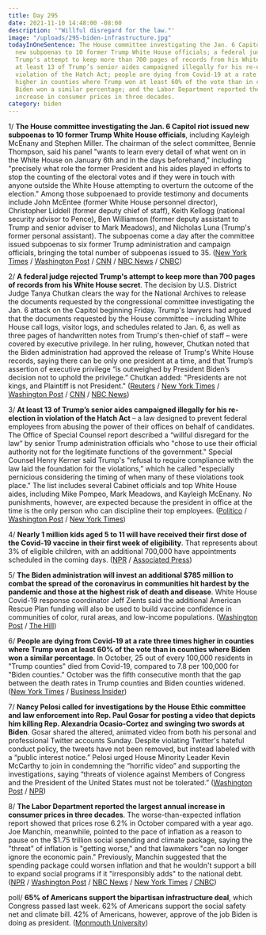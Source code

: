 ```yaml
---
title: Day 295
date: 2021-11-10 14:48:00 -08:00
description: '"Willful disregard for the law."'
image: "/uploads/295-biden-infrastructure.jpg"
todayInOneSentence: The House committee investigating the Jan. 6 Capitol riot issued
  new subpoenas to 10 former Trump White House officials; a federal judge rejected
  Trump's attempt to keep more than 700 pages of records from his White House secret;
  at least 13 of Trump’s senior aides campaigned illegally for his re-election in
  violation of the Hatch Act; people are dying from Covid-19 at a rate three times
  higher in counties where Trump won at least 60% of the vote than in counties where
  Biden won a similar percentage; and the Labor Department reported the largest annual
  increase in consumer prices in three decades.
category: biden
---
```


1/ **The House committee investigating the Jan. 6 Capitol riot issued new subpoenas to 10 former Trump White House officials**, including Kayleigh McEnany and Stephen Miller. The chairman of the select committee, Bennie Thompson, said his panel "wants to learn every detail of what went on in the White House on January 6th and in the days beforehand," including "precisely what role the former President and his aides played in efforts to stop the counting of the electoral votes and if they were in touch with anyone outside the White House attempting to overturn the outcome of the election." Among those subpoenaed to provide testimony and documents include John McEntee (former White House personnel director), Christopher Liddell (former deputy chief of staff), Keith Kellogg (national security advisor to Pence), Ben Williamson (former deputy assistant to Trump and senior adviser to Mark Meadows), and Nicholas Luna (Trump's former personal assistant). The subpoenas come a day after the committee issued subpoenas to six former Trump administration and campaign officials, bringing the total number of subpoenas issued to 35. ([New York Times](https://www.nytimes.com/2021/11/09/us/politics/jan-6-subpoena.html) / [Washington Post](https://www.washingtonpost.com/politics/january-6-trump-committee/2021/11/09/2bb70d22-419b-11ec-9ea7-3eb2406a2e24_story.html) / [CNN](https://www.cnn.com/2021/11/09/politics/january-6-subpoenas-stephen-miller/index.html) / [NBC News](https://www.nbcnews.com/politics/congress/jan-6-committee-subpoenas-stephen-miller-kayleigh-mcenany-among-other-n1283587) / [CNBC](https://www.cnbc.com/2021/11/09/jan-6-riot-house-panel-subpoenas-trump-white-house-officials-mcenany.html))

2/ **A federal judge rejected Trump's attempt to keep more than 700 pages of records from his White House secret**. The decision by U.S. District Judge Tanya Chutkan clears the way for the National Archives to release the documents requested by the congressional committee investigating the Jan. 6 attack on the Capitol beginning Friday. Trump's lawyers had argued that the documents requested by the House committee – including White House call logs, visitor logs, and schedules related to Jan. 6, as well as three pages of handwritten notes from Trump's then-chief of staff – were covered by executive privilege. In her ruling, however, Chutkan noted that the Biden administration had approved the release of Trump's White House records, saying there can be only one president at a time, and that Trump’s assertion of executive privilege “is outweighed by President Biden’s decision not to uphold the privilege.” Chutkan added: "Presidents are not kings, and Plaintiff is not President." ([Reuters](https://www.reuters.com/world/us/us-judge-denies-trump-bid-block-jan-6-select-committee-investigation-2021-11-09/) / [New York Times](https://www.nytimes.com/2021/11/09/us/politics/trump-january-6-committee.html) / [Washington Post](https://www.washingtonpost.com/local/legal-issues/trump-records-jan-6-committee-judge-ruling/2021/11/09/4d256cec-3e44-11ec-bfad-8283439871ec_story.html) / [CNN](https://www.cnn.com/2021/11/09/politics/trump-documents-january-6-committee-national-archives-judge-ruling/index.html) / [NBC News](https://www.nbcnews.com/politics/donald-trump/judge-denies-trump-emergency-motion-block-documents-sought-jan-6-n1283560))

3/ **At least 13 of Trump’s senior aides campaigned illegally for his re-election in violation of the Hatch Act** – a law designed to prevent federal employees from abusing the power of their offices on behalf of candidates. The Office of Special Counsel report described a “willful disregard for the law” by senior Trump administration officials who "chose to use their official authority not for the legitimate functions of the government." Special Counsel Henry Kerner said Trump's "refusal to require compliance with the law laid the foundation for the violations,” which he called "especially pernicious considering the timing of when many of these violations took place." The list includes several Cabinet officials and top White House aides, including Mike Pompeo, Mark Meadows, and Kayleigh McEnany. No punishments, however, are expected because the president in office at the time is the only person who can discipline their top employees. ([Politico](https://www.politico.com/news/2021/11/09/trump-officials-hatch-act-violated-520420) / [Washington Post](https://www.washingtonpost.com/politics/trump-violations-hatch-act/2021/11/09/b3d4c764-4108-11ec-a88e-2aa4632af69b_story.html) / [New York Times](https://www.nytimes.com/2021/11/09/us/politics/trump-officials-illegal-campaigning.html))

4/ **Nearly 1 million kids aged 5 to 11 will have received their first dose of the Covid-19 vaccine in their first week of eligibility**. That represents about 3% of eligible children, with an additional 700,000 have appointments scheduled in the coming days. ([NPR](https://www.npr.org/2021/11/10/1054137225/nearly-1-million-kids-ages-5-11-will-have-their-first-covid-shots-by-the-end-of-) / [Associated Press](https://apnews.com/article/coronavirus-pandemic-health-ccd3790c4cb6ba86aa2d46be4283ead5))

5/ **The Biden administration will invest an additional $785 million to combat the spread of the coronavirus in communities hit hardest by the pandemic and those at the highest risk of death and disease**. White House Covid-19 response coordinator Jeff Zients said the additional American Rescue Plan funding will also be used to build vaccine confidence in communities of color, rural areas, and low-income populations. ([Washington Post](https://www.washingtonpost.com/health/2021/11/10/biden-funding-covid-disparities/) / [The Hill](https://thehill.com/policy/healthcare/580962-biden-administration-investing-additional-785-million-covid-funding-for))

6/ **People are dying from Covid-19 at a rate three times higher in counties where Trump won at least 60% of the vote than in counties where Biden won a similar percentage**. In October, 25 out of every 100,000 residents in "Trump counties" died from Covid-19, compared to 7.8 per 100,000 for "Biden counties." October was the fifth consecutive month that the gap between the death rates in Trump counties and Biden counties widened. ([New York Times](https://www.nytimes.com/2021/11/08/briefing/covid-death-toll-red-america.html) / [Business Insider](https://www.businessinsider.com/trump-biden-counties-covid-death-rate-3-times-higher-vaccines-2021-11))

7/ **Nancy Pelosi called for investigations by the House Ethic committee and law enforcement into Rep. Paul  Gosar for posting a video that depicts him killing Rep. Alexandria Ocasio-Cortez and swinging two swords at Biden**. Gosar shared the altered, animated video from both his personal and professional Twitter accounts Sunday. Despite violating Twitter's hateful conduct policy, the tweets have not been removed, but instead labeled with a “public interest notice.” Pelosi urged House Minority Leader Kevin McCarthy to join in condemning the “horrific video” and supporting the investigations, saying “threats of violence against Members of Congress and the President of the United States must not be tolerated.” ([Washington Post](https://www.washingtonpost.com/politics/pelosi-calls-for-investigations-of-gosars-video-that-depicts-him-killing-ocasio-cortez/2021/11/09/5d5f3538-417e-11ec-9ea7-3eb2406a2e24_story.html) / [NPR](https://www.npr.org/2021/11/09/1053895408/paul-gosar-alexandria-ocasio-cortez-anime-twitter-video-backlash))

8/ **The Labor Department reported the largest annual increase in consumer prices in three decades**. The worse-than-expected inflation report showed that prices rose 6.2% in October compared with a year ago. Joe Manchin, meanwhile, pointed to the pace of inflation as a reason to pause on the $1.75 trillion social spending and climate package, saying the "threat" of inflation is "getting worse," and that lawmakers "can no longer ignore the economic pain." Previously, Manchin suggested that the spending package could worsen inflation and that he wouldn't support a bill to expand social programs if it "irresponsibly adds" to the national debt. ([NPR](https://www.npr.org/2021/11/10/1054019175/inflation-surges-to-its-highest-since-1990) / [Washington Post](https://www.washingtonpost.com/us-policy/2021/11/10/inflation-white-house-manchin/) / [NBC News](https://www.nbcnews.com/politics/congress/manchin-repeats-worries-about-inflation-amid-final-social-spending-bill-n1283670) / [New York Times](https://www.nytimes.com/2021/11/10/business/economy/consumer-price-inflation-october.html) / [CNBC](https://www.cnbc.com/2021/11/10/consumer-price-index-october.html))

poll/ **65% of Americans support the bipartisan infrastructure deal**, which Congress passed last week. 62% of Americans support the social safety net and climate bill. 42% of Americans, however, approve of the job Biden is doing as president. ([Monmouth University](https://www.monmouth.edu/polling-institute/reports/monmouthpoll_us_111021/))